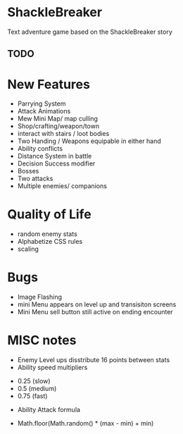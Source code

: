 # ShackleBreaker
Text adventure game based on the ShackleBreaker story

## TODO

# New Features
* Parrying System
* Attack Animations
* Mew Mini Map/ map culling
* Shop/crafting/weapon/town
* interact with stairs / loot bodies
* Two Handing / Weapons equipable in either hand
* Ability conflicts
* Distance System in battle
* Decision Success modifier
* Bosses
* Two attacks
* Multiple enemies/ companions

# Quality of Life
* random enemy stats
* Alphabetize CSS rules
* scaling

# Bugs
* Image Flashing
* mini Menu appears on level up and transisiton screens
* Mini Menu sell button still active on ending encounter


# MISC notes
* Enemy Level ups disstribute 16 points between stats
* Ability speed multipliers 
- 0.25 (slow) 
- 0.5 (medium) 
- 0.75 (fast)
* Ability Attack formula
- Math.floor(Math.random() * (max - min) + min)